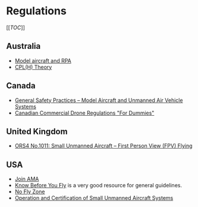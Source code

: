 # Regulations

[[_TOC_]]

## Australia

* [Model aircraft and RPA](http://www.casa.gov.au/scripts/nc.dll?WCMS:STANDARD::pc=PC_100375)
* [CPL(H) Theory](http://aft.com.au/cms/?page_id=152)

## Canada

* [General Safety Practices – Model Aircraft and Unmanned Air Vehicle Systems](http://www.tc.gc.ca/eng/civilaviation/opssvs/managementservices-referencecentre-acs-600-2135.html#2_2)
* [Canadian Commercial Drone Regulations "For Dummies"](http://blog.flitelab.com/2015/01/17/canadian-commercial-drone-regulations-for-dummies/)

## United Kingdom

* [ORS4 No.1011: Small Unmanned Aircraft – First Person View (FPV) Flying](http://www.caa.co.uk/application.aspx?catid=33&pagetype=65&appid=11&mode=detail&id=6204)

## USA

* [Join AMA](https://www.modelaircraft.org/joinnew.aspx)
* [Know Before You Fly](http://knowbeforeyoufly.org/) is a very good resource for general guidelines.
* [No Fly Zone](https://www.mapbox.com/drone/no-fly/)
* [Operation and Certification of Small Unmanned Aircraft Systems](http://www.regulations.gov/#!documentDetail;D=FAA-2015-0150-0017)
